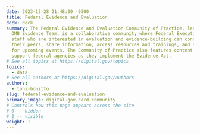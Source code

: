 ```yaml
---
date: 2023-12-28 21:48:00 -0500
title: Federal Evidence and Evaluation
deck: deck
summary: The Federal Evidence and Evaluation Community of Practice, led by the
  OMB Evidence Team, is a collaborative community where Federal Executive Branch
  staff who are interested in evaluation and evidence-building can connect with
  their peers, share information, access resources and trainings, and sign up
  for upcoming events. The Community of Practice also features content to
  support federal agencies as they implement the Evidence Act.
# See all topics at https://digital.gov/topics
topics:
  - data
# See all authors at https://digital.gov/authors
authors:
  - toni-bonitto
slug: federal-evidence-and-evaluation
primary_image: digital-gov-card-community
# Controls how this page appears across the site
# 0 -- hidden
# 1 -- visible
weight: 1
---
```

